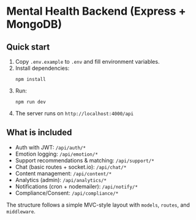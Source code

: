 # Mental Health Backend (Express + MongoDB)

## Quick start
1. Copy `.env.example` to `.env` and fill environment variables.
2. Install dependencies:
   ```
   npm install
   ```
3. Run:
   ```
   npm run dev
   ```
4. The server runs on `http://localhost:4000/api`

## What is included
- Auth with JWT: `/api/auth/*`
- Emotion logging: `/api/emotion/*`
- Support recommendations & matching: `/api/support/*`
- Chat (basic routes + socket.io): `/api/chat/*`
- Content management: `/api/content/*`
- Analytics (admin): `/api/analytics/*`
- Notifications (cron + nodemailer): `/api/notify/*`
- Compliance/Consent: `/api/compliance/*`

The structure follows a simple MVC-style layout with `models`, `routes`, and `middleware`.
